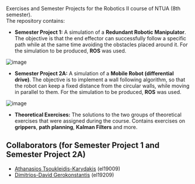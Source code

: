 Exercises and Semester Projects for the Robotics II course of NTUA (8th semester).  
The repository contains:  
- **Semester Project 1:** A simulation of a **Redundant Robotic Manipulator**. The objective is that the end
effector can successfully follow a specific path while at the same time avoiding the obstacles placed around it.
For the simulation to be produced, **ROS** was used.

![image](https://github.com/ThanosTsoukleidis-Karydakis/Robotics-II-Intelligent-Robotic-Systems/assets/106911775/f4ca3d1a-542f-4fef-9375-54eb08a3a825)

- **Semester Project 2A:** A simulation of a **Mobile Robot (differential drive)**. The objective is to implement
a wall following algorithm, so that the robot can keep a fixed distance from the circular walls, while moving in
parallel to them. For the simulation to be produced, **ROS** was used.

![image](https://github.com/ThanosTsoukleidis-Karydakis/Robotics-II-Intelligent-Robotic-Systems/assets/106911775/4720a5c7-7399-4be0-a34f-897d0bfa20cf)

- **Theoretical Exercises:** The solutions to the two groups of theoretical exercises that were assigned during
the course. Contains exercises on **grippers**, **path planning**, **Kalman Filters** and more. 

## Collaborators (for Semester Project 1 and Semester Project 2A) 
- [Athanasios Tsoukleidis-Karydakis](https://github.com/ThanosTsoukleidis-Karydakis)  (el19009)
- [Dimitrios-David Gerokonstantis](https://github.com/DimitrisDavidGerokonstantis)  (el19209)
